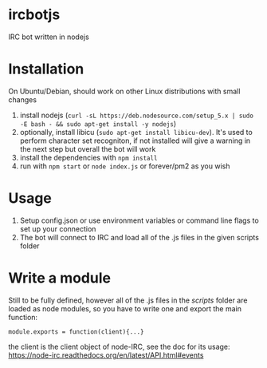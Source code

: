 # ircbotjs
IRC bot written in nodejs

Installation
===========

On Ubuntu/Debian, should work on other Linux distributions with small changes

1. install nodejs (`curl -sL https://deb.nodesource.com/setup_5.x | sudo -E bash - && sudo apt-get install -y nodejs`)
2. optionally, install libicu (`sudo apt-get install libicu-dev`). It's used to perform character set recogniton, if not installed will give a warning in the next step but overall the bot will work
3. install the dependencies with `npm install`
4. run with `npm start` or `node index.js` or forever/pm2 as you wish

Usage
=====

1. Setup config.json or use environment variables or command line flags to set up your connection
2. The bot will connect to IRC and load all of the .js files in the given scripts folder

Write a module
==============

Still to be fully defined, however all of the .js files in the *scripts* folder are loaded as node modules, so you have to write one and export the main function:

`module.exports = function(client){...}`

the client is the client object of node-IRC, see the doc for its usage: https://node-irc.readthedocs.org/en/latest/API.html#events
